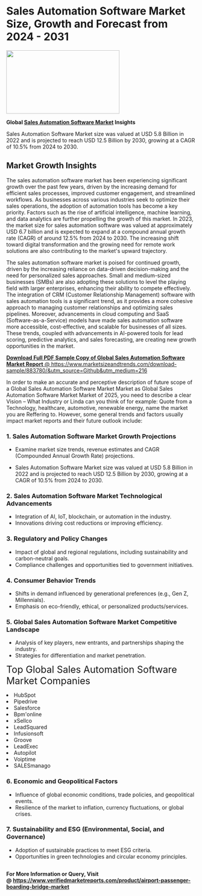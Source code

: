 <H1>Sales Automation Software Market Size, Growth and Forecast from 2024 - 2031</H1><img class="aligncenter size-medium wp-image-584254" src="https://thirdeyenews.in/wp-content/uploads/2024/09/Global-Market-Research-300x168.jpeg" alt="" width="300" height="168" /><p><strong>Global&nbsp;<a href="https://www.marketsizeandtrends.com/download-sample/883780/&amp;utm_source=Github&utm_medium=216">Sales Automation Software Market</a> Insights</strong></p><p>Sales Automation Software Market size was valued at USD 5.8 Billion in 2022 and is projected to reach USD 12.5 Billion by 2030, growing at a CAGR of 10.5% from 2024 to 2030.</p><p><h2>Market Growth Insights</h2> <p>The sales automation software market has been experiencing significant growth over the past few years, driven by the increasing demand for efficient sales processes, improved customer engagement, and streamlined workflows. As businesses across various industries seek to optimize their sales operations, the adoption of automation tools has become a key priority. Factors such as the rise of artificial intelligence, machine learning, and data analytics are further propelling the growth of this market. In 2023, the market size for sales automation software was valued at approximately USD 6.7 billion and is expected to expand at a compound annual growth rate (CAGR) of around 12.5% from 2024 to 2030. The increasing shift toward digital transformation and the growing need for remote work solutions are also contributing to the market's upward trajectory.</p> <p><a href="#"></a></p> <p>The sales automation software market is poised for continued growth, driven by the increasing reliance on data-driven decision-making and the need for personalized sales approaches. Small and medium-sized businesses (SMBs) are also adopting these solutions to level the playing field with larger enterprises, enhancing their ability to compete effectively. The integration of CRM (Customer Relationship Management) software with sales automation tools is a significant trend, as it provides a more cohesive approach to managing customer relationships and optimizing sales pipelines. Moreover, advancements in cloud computing and SaaS (Software-as-a-Service) models have made sales automation software more accessible, cost-effective, and scalable for businesses of all sizes. These trends, coupled with advancements in AI-powered tools for lead scoring, predictive analytics, and sales forecasting, are creating new growth opportunities in the market.</p> <p><a href="#"></p><p><span class=""><strong>Download Full PDF Sample Copy of Global Sales Automation Software Market Report</strong> @ <a href="https://www.marketsizeandtrends.com/download-sample/883780/&amp;utm_source=Github&utm_medium=216" target="_blank">https://www.marketsizeandtrends.com/download-sample/883780/&amp;utm_source=Github&utm_medium=216</a></span></p><p>In order to make an accurate and perceptive description of future scope of a Global&nbsp;Sales Automation Software Market Market as Global&nbsp;Sales Automation Software Market Market of 2025, you need to describe a clear Vision &ndash; What Industry or Linda can you think of for example: Quote from a Technology, healthcare, automotive, renewable energy, name the market you are Reffering to. However, some general trends and factors usually impact market reports and their future outlook include:</p><h3>1.&nbsp;<strong>Sales Automation Software Market Growth Projections</strong></h3><ul><li>Examine market size trends, revenue estimates and CAGR (Compounded Annual Growth Rate) projections.</li><li><p>Sales Automation Software Market size was valued at USD 5.8 Billion in 2022 and is projected to reach USD 12.5 Billion by 2030, growing at a CAGR of 10.5% from 2024 to 2030.</p></li></ul><h3>2.&nbsp;<strong>Sales Automation Software Market Technological Advancements</strong></h3><ul><li>Integration of AI, IoT, blockchain, or automation in the industry.</li><li>Innovations driving cost reductions or improving efficiency.</li></ul><h3>3.&nbsp;<strong>Regulatory and Policy Changes</strong></h3><ul><li>Impact of global and regional regulations, including sustainability and carbon-neutral goals.</li><li>Compliance challenges and opportunities tied to government initiatives.</li></ul><h3>4.&nbsp;<strong>Consumer Behavior Trends</strong></h3><ul><li>Shifts in demand influenced by generational preferences (e.g., Gen Z, Millennials).</li><li>Emphasis on eco-friendly, ethical, or personalized products/services.</li></ul><h3>5.&nbsp;<strong>Global Sales Automation Software Market Competitive Landscape</strong></h3><ul><li>Analysis of key players, new entrants, and partnerships shaping the industry.</li><li>Strategies for differentiation and market penetration.</li></ul><p data-pm-slice="1 1 []"><span style="color: inherit; font-family: inherit; font-size: 25px;">Top Global Sales Automation Software Market Companies</span></p><div class="" data-test-id=""><p><li>HubSpot</li><li> Pipedrive</li><li> Salesforce</li><li> Bpm'online</li><li> xSellco</li><li> LeadSquared</li><li> Infusionsoft</li><li> Groove</li><li> LeadExec</li><li> Autopilot</li><li> Voiptime</li><li> SALESmanago</li></p></div><h3>6.&nbsp;<strong>Economic and Geopolitical Factors</strong></h3><ul><li>Influence of global economic conditions, trade policies, and geopolitical events.</li><li>Resilience of the market to inflation, currency fluctuations, or global crises.</li></ul><h3>7.&nbsp;<strong>Sustainability and ESG (Environmental, Social, and Governance)</strong></h3><ul><li>Adoption of sustainable practices to meet ESG criteria.</li><li>Opportunities in green technologies and circular economy principles.</li></ul><h2><strong style="font-size: 14px;">For More Information or Query, Visit @&nbsp;</strong><a style="background-color: #ffffff; font-size: 14px;" href="https://www.marketsizeandtrends.com/report/sales-automation-software-market/" target="_blank">https://www.verifiedmarketreports.com/product/airport-passenger-boarding-bridge-market</a></h2>

